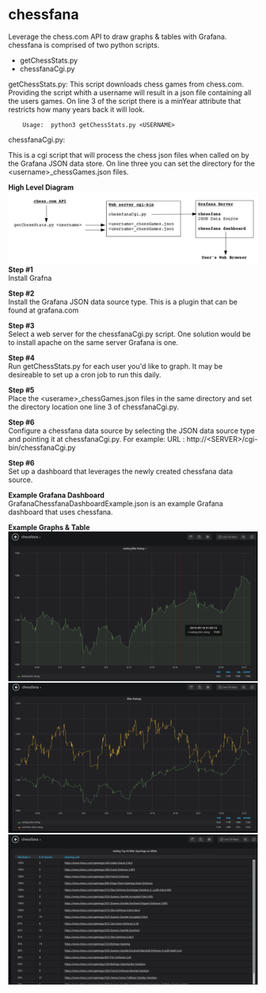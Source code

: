 # chessfana
Leverage the chess.com API to draw graphs &amp; tables with Grafana.  chessfana is comprised of two python scripts.

- getChessStats.py<br>
- chessfanaCgi.py

getChessStats.py: This script downloads chess games from chess.com.  Providing the script whith a username will result in a json file containing all the users games.  On line 3 of the script there is a minYear attribute that restricts how many years back it will look.

        Usage:  python3 getChessStats.py <USERNAME>

chessfanaCgi.py:

This is a cgi script that will process the chess json files when called on by the Grafana JSON data store.  On line three you can set the directory for the \<username\>_chessGames.json files.

**High Level Diagram**
![alt tag](https://github.com/netdsg/chessfana/blob/master/chessFanaDiagram.png)
**Step #1**<br>
Install Grafna

**Step #2**<br>
Install the Grafana JSON data source type.  This is a plugin that can be found at grafana.com

**Step #3**<br>
Select a web server for the chessfanaCgi.py script.  One solution would be to install apache on the same server Grafana is one.  

**Step #4**<br>
Run getChessStats.py for each user you'd like to graph.  It may be desireable to set up a cron job to run this daily.

**Step #5**<br>
Place the \<userame\>_chessGames.json files in the same directory and set the directory location one line 3 of chessfanaCgi.py.

**Step #6**<br>
Configure a chessfana data source by selecting the JSON data source type and pointing it at chessfanaCgi.py.  For example:
URL :  http://\<SERVER\>/cgi-bin/chessfanaCgi.py

**Step #6**<br>
Set up a dashboard that leverages the newly created chessfana data source.

**Example Grafana Dashboard**<br>
GrafanaChessfanaDashboardExample.json is an example Grafana dashboard that uses chessfana.

**Example Graphs & Table**
![alt tag](https://github.com/netdsg/chessfana/blob/master/rating.png)
![alt tag](https://github.com/netdsg/chessfana/blob/master/twoUserGraph.png)
![alt tag](https://github.com/netdsg/chessfana/blob/master/top20.png)
